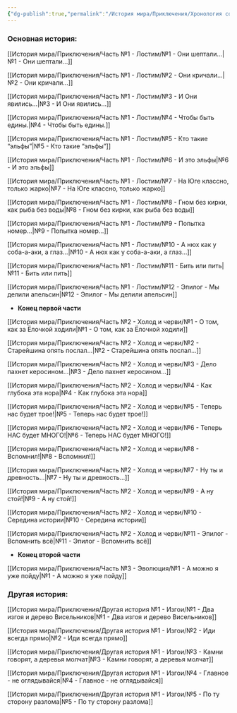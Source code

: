 ```yaml
---
{"dg-publish":true,"permalink":"/История мира/Приключения/Хронология событий/","tags":["gardenEntry"],"noteIcon":"","created":"2025-09-12T19:47:50.757+03:00","updated":"2025-09-16T15:34:45.832+03:00"}
---
```



### Основная история:
[[История мира/Приключения/Часть №1 - Лостим/№1 - Они шептали...\|№1 - Они шептали...]]

[[История мира/Приключения/Часть №1 - Лостим/№2 - Они кричали…\|№2 - Они кричали…]]

[[История мира/Приключения/Часть №1 - Лостим/№3 - И Они явились…\|№3 - И Они явились…]]

[[История мира/Приключения/Часть №1 - Лостим/№4 - Чтобы быть едины.\|№4 - Чтобы быть едины.]]

[[История мира/Приключения/Часть №1 - Лостим/№5 - Кто такие “эльфы”\|№5 - Кто такие “эльфы”]]

[[История мира/Приключения/Часть №1 - Лостим/№6 - И это эльфы\|№6 - И это эльфы]]

[[История мира/Приключения/Часть №1 - Лостим/№7 - На Юге классно, только жарко\|№7 - На Юге классно, только жарко]]

[[История мира/Приключения/Часть №1 - Лостим/№8 - Гном без кирки, как рыба без воды\|№8 - Гном без кирки, как рыба без воды]]

[[История мира/Приключения/Часть №1 - Лостим/№9 - Попытка номер…\|№9 - Попытка номер…]]

[[История мира/Приключения/Часть №1 - Лостим/№10 - А нюх как у соба-а-аки, а глаз…\|№10 - А нюх как у соба-а-аки, а глаз…]]

[[История мира/Приключения/Часть №1 - Лостим/№11 - Бить или пить\|№11 - Бить или пить]]

[[История мира/Приключения/Часть №1 - Лостим/№12 - Эпилог - Мы делили апельсин\|№12 - Эпилог - Мы делили апельсин]]

- **Конец первой части**


[[История мира/Приключения/Часть №2 - Холод и черви/№1 - О том, как за Ёлочкой ходили\|№1 - О том, как за Ёлочкой ходили]]

[[История мира/Приключения/Часть №2 - Холод и черви/№2 - Старейшина опять послал…\|№2 - Старейшина опять послал…]]

[[История мира/Приключения/Часть №2 - Холод и черви/№3 - Дело пахнет керосином…\|№3 - Дело пахнет керосином…]]

[[История мира/Приключения/Часть №2 - Холод и черви/№4 - Как глубока эта нора\|№4 - Как глубока эта нора]]

[[История мира/Приключения/Часть №2 - Холод и черви/№5 - Теперь нас будет трое!\|№5 - Теперь нас будет трое!]]

[[История мира/Приключения/Часть №2 - Холод и черви/№6 - Теперь НАС будет МНОГО!\|№6 - Теперь НАС будет МНОГО!]]

[[История мира/Приключения/Часть №2 - Холод и черви/№8 - Вспомнил!\|№8 - Вспомнил!]]

[[История мира/Приключения/Часть №2 - Холод и черви/№7 - Ну ты и древность...\|№7 - Ну ты и древность...]]

[[История мира/Приключения/Часть №2 - Холод и черви/№9 - А ну стой!\|№9 - А ну стой!]]

[[История мира/Приключения/Часть №2 - Холод и черви/№10 - Середина истории\|№10 - Середина истории]]

[[История мира/Приключения/Часть №2 - Холод и черви/№11 - Эпилог - Вспомнить всё\|№11 - Эпилог - Вспомнить всё]]

- **Конец второй части**


[[История мира/Приключения/Часть №3 - Эволюция/№1 - А можно я уже пойду\|№1 - А можно я уже пойду]]
### Другая история:
[[История мира/Приключения/Другая история №1 - Изгои/№1 - Два изгоя и дерево Висельников\|№1 - Два изгоя и дерево Висельников]]

[[История мира/Приключения/Другая история №1 - Изгои/№2 - Иди всегда прямо\|№2 - Иди всегда прямо]]

[[История мира/Приключения/Другая история №1 - Изгои/№3 - Камни говорят, а деревья молчат\|№3 - Камни говорят, а деревья молчат]]

[[История мира/Приключения/Другая история №1 - Изгои/№4 - Главное - не оглядывайся\|№4 - Главное - не оглядывайся]]

[[История мира/Приключения/Другая история №1 - Изгои/№5 - По ту сторону разлома\|№5 - По ту сторону разлома]]
